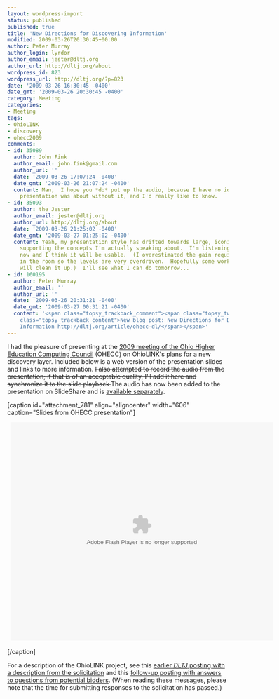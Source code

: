 ```yaml
---
layout: wordpress-import
status: published
published: true
title: 'New Directions for Discovering Information'
modified: 2009-03-26T20:30:45+00:00
author: Peter Murray
author_login: lyrdor
author_email: jester@dltj.org
author_url: http://dltj.org/about
wordpress_id: 823
wordpress_url: http://dltj.org/?p=823
date: '2009-03-26 16:30:45 -0400'
date_gmt: '2009-03-26 20:30:45 -0400'
category: Meeting
categories:
- Meeting
tags:
- OhioLINK
- discovery
- ohecc2009
comments:
- id: 35089
  author: John Fink
  author_email: john.fink@gmail.com
  author_url: ''
  date: '2009-03-26 17:07:24 -0400'
  date_gmt: '2009-03-26 21:07:24 -0400'
  content: Man,  I hope you *do* put up the audio, because I have no idea what your
    presentation was about without it, and I'd really like to know.
- id: 35093
  author: the Jester
  author_email: jester@dltj.org
  author_url: http://dltj.org/about
  date: '2009-03-26 21:25:02 -0400'
  date_gmt: '2009-03-27 01:25:02 -0400'
  content: Yeah, my presentation style has drifted towards large, iconic pictures
    supporting the concepts I'm actually speaking about.  I'm listening to the audio
    now and I think it will be usable.  (I overestimated the gain required to record
    in the room so the levels are very overdriven.  Hopefully some work in Audacity
    will clean it up.)  I'll see what I can do tomorrow...
- id: 160195
  author: Peter Murray
  author_email: ''
  author_url: ''
  date: '2009-03-26 20:31:21 -0400'
  date_gmt: '2009-03-27 00:31:21 -0400'
  content: '<span class="topsy_trackback_comment"><span class="topsy_twitter_username"><span
    class="topsy_trackback_content">New blog post: New Directions for Discovering
    Information http://dltj.org/article/ohecc-dl/</span></span>'
---
```

<p>I had the pleasure of presenting at the <a href="http://www.wright.edu/ohecc/" title="OHECC 2009 Conference homepage">2009 meeting of the Ohio Higher Education Computing Council</a> (OHECC) on OhioLINK's plans for a new discovery layer.  Included below is a web version of the presentation slides and links to more information.  <del datetime="2009-03-31T00:43:46+00:00">I also attempted to record the audio from the presentation; if that is of an acceptable quality, I'll add it here and synchronize it to the slide playback.</del>The audio has now been added to the presentation on SlideShare and is <a href="/assets/images/2009/03/OHECC-presentation-on-Discovery-Layer.mp3" title="MP3 recording of presentation audio">available separately</a>.</p>
<p>[caption id="attachment_781" align="aligncenter" width="606" caption="Slides from OHECC presentation"]
<div style="width:600px;text-align:center" id="__ss_1198634"><object style="padding-left:7px" width="600" height="498"><param name="movie" value="http://static.slidesharecdn.com/swf/ssplayer2.swf?doc=200903-ohecc-090325171227-phpapp02&rel=0&stripped_title=new-directions-for-discovering-information" /><param name="allowFullScreen" value="true"/><param name="allowScriptAccess" value="always"/><embed src="http://static.slidesharecdn.com/swf/ssplayer2.swf?doc=200903-ohecc-090325171227-phpapp02&rel=0&stripped_title=new-directions-for-discovering-information" type="application/x-shockwave-flash" allowscriptaccess="always" allowfullscreen="true" width="600" height="498"/></object></div>
<p>[/caption]</p>
<p>For a description of the OhioLINK project, see this <a href="/article/discovery-layer-itn/">earlier <acronym title="Disruptive Library Technology Jester"><i>DLTJ</i></acronym> posting with a description from the solicitation</a> and this <a href="/article/discovery-layer-itn-2/">follow-up posting with answers to questions from potential bidders</a>.  (When reading these messages, please note that the time for submitting responses to the solicitation has passed.)</p>
